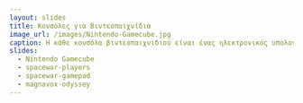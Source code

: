 ```yaml
---
layout: slides
title: Κονσόλες για Βιντεοπαιχνίδια
image_url: /images/Nintendo-Gamecube.jpg
caption: Η κάθε κονσόλα βιντεοπαιχνιδιού είναι ένας ηλεκτρονικός υπολογιστής που χρησιμοποιείτε κυρίως για ψυχαγωγία, λειτουργώντας μόνο με το ξεχωριστό του χειριστήριο και μπορεί να χρησιμοποιηθεί με μια ηλεκτρονική συσκευή απεικόνισης (όπως τηλεόραση, οθόνη, κλπ.).
slides:
  - Nintendo Gamecube
  - spacewar-players
  - spacewar-gamepad
  - magnavox-odyssey
---
```


